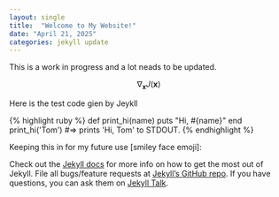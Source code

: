 ```yaml
---
layout: single
title:  "Welcome to My Website!"
date: "April 21, 2025"
categories: jekyll update
---
```


This is a work in progress and a lot neads to be updated. 

$$ \nabla_\boldsymbol{x} J(\boldsymbol{x}) $$


Here is the test code gien by Jeykll

{% highlight ruby %}
def print_hi(name)
  puts "Hi, #{name}"
end
print_hi('Tom')
#=> prints 'Hi, Tom' to STDOUT.
{% endhighlight %}

Keeping this in for my future use [smiley face emoji]:

Check out the [Jekyll docs][jekyll-docs] for more info on how to get the most out of Jekyll. File all bugs/feature requests at [Jekyll’s GitHub repo][jekyll-gh]. If you have questions, you can ask them on [Jekyll Talk][jekyll-talk].

[jekyll-docs]: https://jekyllrb.com/docs/home
[jekyll-gh]:   https://github.com/jekyll/jekyll
[jekyll-talk]: https://talk.jekyllrb.com/

